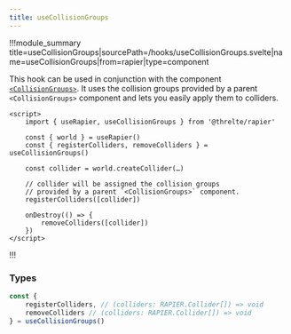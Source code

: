 ```yaml
---
title: useCollisionGroups
---
```


!!!module_summary title=useCollisionGroups|sourcePath=/hooks/useCollisionGroups.svelte|name=useCollisionGroups|from=rapier|type=component

This hook can be used in conjunction with the component [`<CollisionGroups>`](/rapier/collision-groups). It uses the collision groups provided by a parent `<CollisionGroups>` component and lets you easily apply them to colliders.

```svelte
<script>
	import { useRapier, useCollisionGroups } from '@threlte/rapier'

	const { world } = useRapier()
	const { registerColliders, removeColliders } = useCollisionGroups()

	const collider = world.createCollider(…)

	// collider will be assigned the collision groups
	// provided by a parent `<CollisionGroups>` component.
	registerColliders([collider])

	onDestroy(() => {
		removeColliders([collider])
	})
</script>
```

!!!

### Types

```ts
const {
	registerColliders, // (colliders: RAPIER.Collider[]) => void
	removeColliders // (colliders: RAPIER.Collider[]) => void
} = useCollisionGroups()
```

